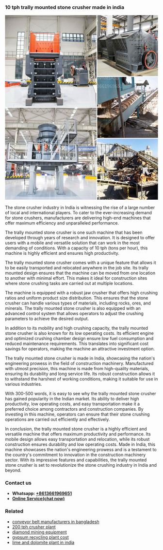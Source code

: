 <h3>10 tph trally mounted stone crusher made in india</h3><img src='1706767761.jpg' alt=''><p>The stone crusher industry in India is witnessing the rise of a large number of local and international players. To cater to the ever-increasing demand for stone crushers, manufacturers are delivering high-end machines that offer maximum efficiency and unparalleled performance.</p><p>The trally mounted stone crusher is one such machine that has been developed through years of research and innovation. It is designed to offer users with a mobile and versatile solution that can work in the most demanding of conditions. With a capacity of 10 tph (tons per hour), this machine is highly efficient and ensures high productivity.</p><p>The trally mounted stone crusher comes with a unique feature that allows it to be easily transported and relocated anywhere in the job site. Its trally mounted design ensures that the machine can be moved from one location to another with minimal effort. This makes it ideal for construction sites where stone crushing tasks are carried out at multiple locations.</p><p>The machine is equipped with a robust jaw crusher that offers high crushing ratios and uniform product size distribution. This ensures that the stone crusher can handle various types of materials, including rocks, ores, and minerals. The trally mounted stone crusher is also equipped with an advanced control system that allows operators to adjust the crushing parameters to achieve the desired output.</p><p>In addition to its mobility and high crushing capacity, the trally mounted stone crusher is also known for its low operating costs. Its efficient engine and optimized crushing chamber design ensure low fuel consumption and reduced maintenance requirements. This translates into significant cost savings for operators, making the machine an attractive investment option.</p><p>The trally mounted stone crusher is made in India, showcasing the nation's engineering prowess in the field of construction machinery. Manufactured with utmost precision, this machine is made from high-quality materials, ensuring its durability and long service life. Its robust construction allows it to withstand the harshest of working conditions, making it suitable for use in various industries.</p><p>With 300-500 words, it is easy to see why the trally mounted stone crusher has gained popularity in the Indian market. Its ability to deliver high productivity, low operating costs, and easy transportation make it a preferred choice among contractors and construction companies. By investing in this machine, operators can ensure that their stone crushing operations are carried out efficiently and effectively.</p><p>In conclusion, the trally mounted stone crusher is a highly efficient and versatile machine that offers maximum productivity and performance. Its mobile design allows easy transportation and relocation, while its robust construction ensures durability and low operating costs. Made in India, this machine showcases the nation's engineering prowess and is a testament to the country's commitment to innovation in the construction machinery sector. With its impressive features and capabilities, the trally mounted stone crusher is set to revolutionize the stone crushing industry in India and beyond.</p><h3>Contact us</h3><ul><li><strong>Whatsapp:&nbsp;<a href="https://wa.me/8613661969651">+8613661969651</a></strong></li><li><a href="https://swt.shibang-china.com/?git&amp;zhl&amp;10 tph trally mounted stone crusher made in india"><strong>Online Service(chat now)</strong></a></li></ul><h3>Related</h3><ul><li><a href='conveyor belt manufacturers in bangladesh.md'>conveyor belt manufacturers in bangladesh</a></li><li><a href='200 tph crusher plant.md'>200 tph crusher plant</a></li><li><a href='diamond mining equipment.md'>diamond mining equipment</a></li><li><a href='gypsum recycling plant cost.md'>gypsum recycling plant cost</a></li><li><a href='lime and dolomite plant in india.md'>lime and dolomite plant in india</a></li></ul>